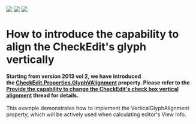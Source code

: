 <!-- default badges list -->
![](https://img.shields.io/endpoint?url=https://codecentral.devexpress.com/api/v1/VersionRange/128621482/13.2.5%2B)
[![](https://img.shields.io/badge/Open_in_DevExpress_Support_Center-FF7200?style=flat-square&logo=DevExpress&logoColor=white)](https://supportcenter.devexpress.com/ticket/details/E1904)
[![](https://img.shields.io/badge/📖_How_to_use_DevExpress_Examples-e9f6fc?style=flat-square)](https://docs.devexpress.com/GeneralInformation/403183)
<!-- default badges end -->
# How to introduce the capability to align the CheckEdit's glyph vertically


<p><strong>Starting from version 2013 vol 2, we have introduced the <a href="https://documentation.devexpress.com/#WindowsForms/DevExpressXtraEditorsRepositoryBaseRepositoryItemCheckEdit_GlyphVAlignmenttopic">CheckEdit.Properties.GlyphVAlignment</a> property. Please refer to the <a href="https://www.devexpress.com/Support/Center/p/AS5395">Provide the capability to change the CheckEdit's check box vertical alignment</a> thread for details.</strong><br /><br />This example demonstrates how to implement the VerticalGlyphAlignment property, which will be actively used when calculating editor's View Info.</p>

<br/>



